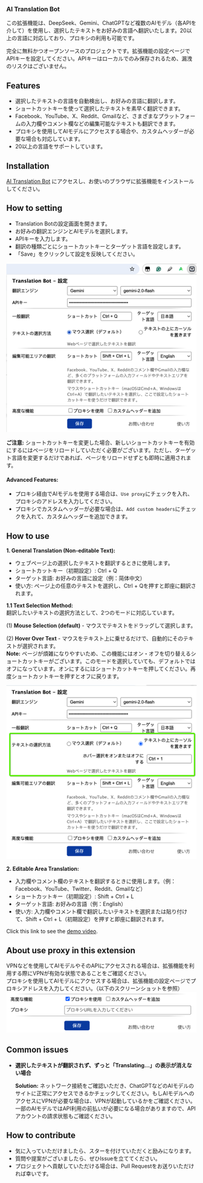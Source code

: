 ### AI Translation Bot

この拡張機能は、DeepSeek、Gemini、ChatGPTなど複数のAIモデル（各APIを介して）を使用し、選択したテキストをお好みの言語へ翻訳いたします。20以上の言語に対応しており、プロキシの利用も可能です。

完全に無料かつオープンソースのプロジェクトです。拡張機能の設定ページでAPIキーを設定してください。APIキーはローカルでのみ保存されるため、漏洩のリスクはございません。

## Features
- 選択したテキストの言語を自動検出し、お好みの言語に翻訳します。
- ショートカットキーを使って選択したテキストを素早く翻訳できます。
- Facebook、YouTube、X、Reddit、Gmailなど、さまざまなプラットフォームの入力欄やコメント欄などの編集可能なテキストも翻訳できます。
- プロキシを使用してAIモデルにアクセスする場合や、カスタムヘッダーが必要な場合も対応しています。
- 20以上の言語をサポートしています。

## Installation
[AI Translation Bot](https://chromewebstore.google.com/detail/chatgpt-translation-bot/fglemdfemikhijpgojdobdgplbcfomdf) にアクセスし、お使いのブラウザに拡張機能をインストールしてください。

## How to setting
- Translation Botの設定画面を開きます。  
- お好みの翻訳エンジンとAIモデルを選択します。  
- APIキーを入力します。  
- 翻訳の種類ごとにショートカットキーとターゲット言語を設定します。  
- 「Save」をクリックして設定を反映してください。 

![how to config](/images/how-to-config-10-ja.png)

**ご注意:** ショートカットキーを変更した場合、新しいショートカットキーを有効にするにはページをリロードしていただく必要がございます。ただし、ターゲット言語を変更するだけであれば、ページをリロードせずとも即時に適用されます。

#### Advanced Features:
- プロキシ経由でAIモデルを使用する場合は、`Use proxy`にチェックを入れ、プロキシのアドレスを入力してください。  
- プロキシでカスタムヘッダーが必要な場合は、`Add custom headers`にチェックを入れて、カスタムヘッダーを追加できます。

## How to use
**1. General Translation (Non-editable Text):**

  - ウェブページ上の選択したテキストを翻訳するときに使用します。  
  - ショートカットキー（初期設定）: Ctrl + Q  
  - ターゲット言語: お好みの言語に設定（例：简体中文）  
  - 使い方: ページ上の任意のテキストを選択し、Ctrl + Qを押すと即座に翻訳されます。

  **1.1 Text Selection Method:**  
  翻訳したいテキストの選択方法として、2つのモードに対応しています。  

  (1) **Mouse Selection (default)** - マウスでテキストをドラッグして選択します。  

  (2) **Hover Over Text** - マウスをテキスト上に乗せるだけで、自動的にそのテキストが選択されます。  
  **Note:** ページが煩雑になりやすいため、この機能にはオン・オフを切り替えるショートカットキーがございます。このモードを選択していても、デフォルトではオフになっています。オンにするにはショートカットキーを押してください。再度ショートカットキーを押すとオフに戻ります。  

  ![how to config](/images/how-to-config-11-ja.png)  

**2. Editable Area Translation:**

  - 入力欄やコメント欄のテキストを翻訳するときに使用します。（例：Facebook、YouTube、Twitter、Reddit、Gmailなど）
  - ショートカットキー（初期設定）: Shift + Ctrl + L  
  - ターゲット言語: お好みの言語（例：English）  
  - 使い方: 入力欄やコメント欄で翻訳したいテキストを選択または貼り付けて、Shift + Ctrl + L（初期設定）を押すと即座に翻訳されます。

Click this link to see the [demo video](https://www.youtube.com/watch?v=tr90eCvougE).

## About use proxy in this extension  
VPNなどを使用してAIモデルやそのAPIにアクセスされる場合は、拡張機能を利用する際にVPNが有効な状態であることをご確認ください。  
プロキシを使用してAIモデルにアクセスする場合は、拡張機能の設定ページでプロキシアドレスを入力してください。（以下のスクリーンショットを参照）  
![config the proxy](/images/free-proxy-ja.png)   

## Common issues   
- **選択したテキストが翻訳されず、ずっと「Translating...」の表示が消えない場合**   

  **Solution:** ネットワーク接続をご確認いただき、ChatGPTなどのAIモデルのサイトに正常にアクセスできるかチェックしてください。もしAIモデルへのアクセスにVPNが必要な場合は、VPNが起動しているかをご確認ください。一部のAIモデルではAPI利用の前払いが必要になる場合がありますので、APIアカウントの請求状態もご確認ください。  

## How to contribute
* 気に入っていただけましたら、スターを付けていただくと励みになります。  
* 質問や提案がございましたら、ぜひIssueを立ててください。  
* プロジェクトへ貢献していただける場合は、Pull Requestをお送りいただければ幸いです。  
